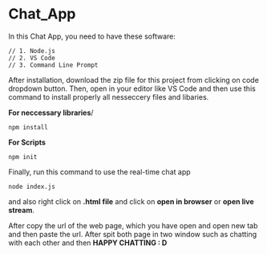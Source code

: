 # Chat_App

In this Chat App, you need to have these software:

```
// 1. Node.js
// 2. VS Code
// 3. Command Line Prompt

```

After installation, download the zip file for this project from clicking on code dropdown button.
Then, open in your editor like VS Code and then use this command to install properly all nesseccery files and libaries.

**For neccessary libraries**/
```
npm install

```

**For Scripts**
```
npm init

```

Finally, run this command to use the real-time chat app
```
node index.js

```
and also right click on **.html file** and click on **open in browser** or **open live stream**.

After copy the url of the web page, which you have open and open new tab and then paste the url.
After spit both page in two window such as chatting with each other and then 
**HAPPY CHATTING : D**
